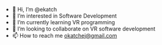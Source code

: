 - 👋 Hi, I’m @ekatch
- 👀 I’m interested in Software Development
- 🌱 I’m currently learning VR programming
- 💞️ I’m looking to collaborate on VR software development
- 📫 How to reach me okatchej@gmail.com

<!---
ekatch/ekatch is a ✨ special ✨ repository because its `README.md` (this file) appears on your GitHub profile.
You can click the Preview link to take a look at your changes.
--->
